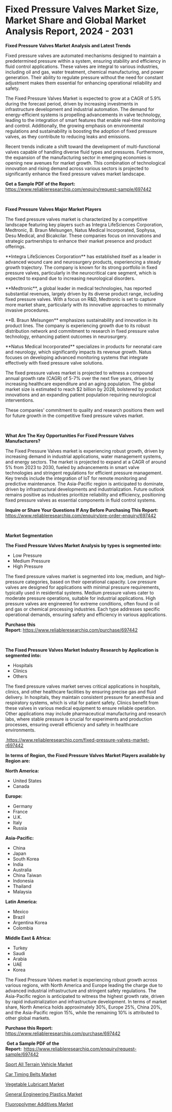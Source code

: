 <p><h1>Fixed Pressure Valves Market Size, Market Share and Global Market Analysis Report, 2024 - 2031</h1></p><p><strong>Fixed Pressure Valves Market Analysis and Latest Trends</strong></p>
<p><p>Fixed pressure valves are automated mechanisms designed to maintain a predetermined pressure within a system, ensuring stability and efficiency in fluid control applications. These valves are integral to various industries, including oil and gas, water treatment, chemical manufacturing, and power generation. Their ability to regulate pressure without the need for constant adjustment makes them essential for enhancing operational reliability and safety.</p><p>The Fixed Pressure Valves Market is expected to grow at a CAGR of 5.9% during the forecast period, driven by increasing investments in infrastructure development and industrial automation. The demand for energy-efficient systems is propelling advancements in valve technology, leading to the integration of smart features that enable real-time monitoring and control. Additionally, the growing emphasis on environmental regulations and sustainability is boosting the adoption of fixed pressure valves, as they contribute to reducing leaks and emissions.</p><p>Recent trends indicate a shift toward the development of multi-functional valves capable of handling diverse fluid types and pressures. Furthermore, the expansion of the manufacturing sector in emerging economies is opening new avenues for market growth. This combination of technological innovation and rising demand across various sectors is projected to significantly enhance the fixed pressure valves market landscape.</p></p>
<p><strong>Get a Sample PDF of the Report:&nbsp;</strong> <a href="https://www.reliableresearchiq.com/enquiry/request-sample/697442?utm_campaign=100&utm_medium=2&utm_source=Github&utm_content=ia&utm_term=10122024&utm_id=fixed-pressure-valves">https://www.reliableresearchiq.com/enquiry/request-sample/697442</a></p>
<p>&nbsp;</p>
<p><strong>Fixed Pressure Valves Major Market Players</strong></p>
<p><p>The fixed pressure valves market is characterized by a competitive landscape featuring key players such as Integra LifeSciences Corporation, Medtronic, B. Braun Melsungen, Natus Medical Incorporated, Sophysa, Desu Medical, and Bicakcilar. These companies focus on innovations and strategic partnerships to enhance their market presence and product offerings.</p><p>**Integra LifeSciences Corporation** has established itself as a leader in advanced wound care and neurosurgery products, experiencing a steady growth trajectory. The company is known for its strong portfolio in fixed pressure valves, particularly in the neurocritical care segment, which is expected to expand due to increasing neurological disorders.</p><p>**Medtronic**, a global leader in medical technologies, has reported substantial revenues, largely driven by its diverse product range, including fixed pressure valves. With a focus on R&D, Medtronic is set to capture more market share, particularly with its innovative approaches to minimally invasive procedures.</p><p>**B. Braun Melsungen** emphasizes sustainability and innovation in its product lines. The company is experiencing growth due to its robust distribution network and commitment to research in fixed pressure valve technology, enhancing patient outcomes in neurosurgery.</p><p>**Natus Medical Incorporated** specializes in products for neonatal care and neurology, which significantly impacts its revenue growth. Natus focuses on developing advanced monitoring systems that integrate effectively with fixed pressure valve solutions.</p><p>The fixed pressure valves market is projected to witness a compound annual growth rate (CAGR) of 5-7% over the next five years, driven by increasing healthcare expenditure and an aging population. The global market size is estimated to reach $2 billion by 2028, bolstered by product innovations and an expanding patient population requiring neurological interventions.</p><p>These companies' commitment to quality and research positions them well for future growth in the competitive fixed pressure valves market.</p></p>
<p>&nbsp;</p>
<p><strong>What Are The Key Opportunities For Fixed Pressure Valves Manufacturers?</strong></p>
<p><p>The Fixed Pressure Valves market is experiencing robust growth, driven by increasing demand in industrial applications, water management systems, and energy sectors. The market is projected to expand at a CAGR of around 5% from 2023 to 2030, fueled by advancements in smart valve technologies and stringent regulations for efficient pressure management. Key trends include the integration of IoT for remote monitoring and predictive maintenance. The Asia-Pacific region is anticipated to dominate, driven by infrastructural developments and industrialization. Future outlook remains positive as industries prioritize reliability and efficiency, positioning fixed pressure valves as essential components in fluid control systems.</p></p>
<p><strong>Inquire or Share Your Questions If Any Before Purchasing This Report:</strong> <a href="https://www.reliableresearchiq.com/enquiry/pre-order-enquiry/697442?utm_campaign=100&utm_medium=2&utm_source=Github&utm_content=ia&utm_term=10122024&utm_id=fixed-pressure-valves">https://www.reliableresearchiq.com/enquiry/pre-order-enquiry/697442</a></p>
<p>&nbsp;</p>
<p><strong>Market Segmentation</strong></p>
<p><strong>The Fixed Pressure Valves Market Analysis by types is segmented into:</strong></p>
<p><ul><li>Low Pressure</li><li>Medium Pressure</li><li>High Pressure</li></ul></p>
<p><p>The fixed pressure valves market is segmented into low, medium, and high-pressure categories, based on their operational capacity. Low pressure valves are designed for applications with minimal pressure requirements, typically used in residential systems. Medium pressure valves cater to moderate pressure operations, suitable for industrial applications. High pressure valves are engineered for extreme conditions, often found in oil and gas or chemical processing industries. Each type addresses specific operational demands, ensuring safety and efficiency in various applications.</p></p>
<p><strong>Purchase this Report:&nbsp;</strong><a href="https://www.reliableresearchiq.com/purchase/697442?utm_campaign=100&utm_medium=2&utm_source=Github&utm_content=ia&utm_term=10122024&utm_id=fixed-pressure-valves">https://www.reliableresearchiq.com/purchase/697442</a></p>
<p>&nbsp;</p>
<p><strong>The Fixed Pressure Valves Market Industry Research by Application is segmented into:</strong></p>
<p><ul><li>Hospitals</li><li>Clinics</li><li>Others</li></ul></p>
<p><p>The fixed pressure valves market serves critical applications in hospitals, clinics, and other healthcare facilities by ensuring precise gas and fluid delivery. In hospitals, they maintain consistent pressure for anesthesia and respiratory systems, which is vital for patient safety. Clinics benefit from these valves in various medical equipment to ensure reliable operation. Other applications may include pharmaceutical manufacturing and research labs, where stable pressure is crucial for experiments and production processes, ensuring overall efficiency and safety in healthcare environments.</p></p>
<p><a href="https://www.reliableresearchiq.com/fixed-pressure-valves-market-r697442?utm_campaign=100&utm_medium=2&utm_source=Github&utm_content=ia&utm_term=10122024&utm_id=fixed-pressure-valves">&nbsp;https://www.reliableresearchiq.com/fixed-pressure-valves-market-r697442</a></p>
<p><strong>In terms of Region, the Fixed Pressure Valves Market Players available by Region are:</strong></p>
<p>
    <p> <strong> North America: </strong>
        <ul>
            <li>United States</li>
            <li>Canada</li>
        </ul>
        </p> 
    <p> <strong> Europe: </strong>
        <ul>
            <li>Germany</li>
            <li>France</li>
            <li>U.K.</li>
            <li>Italy</li>
            <li>Russia</li>
        </ul>
        </p> 
    <p> <strong> Asia-Pacific: </strong>
        <ul>
            <li>China</li>
            <li>Japan</li>
            <li>South Korea</li>
            <li>India</li>
            <li>Australia</li>
            <li>China Taiwan</li>
            <li>Indonesia</li>
            <li>Thailand</li>
            <li>Malaysia</li>
        </ul>
        </p> 
    <p> <strong> Latin America: </strong>
        <ul>
            <li>Mexico</li>
            <li>Brazil</li>
            <li>Argentina Korea</li>
            <li>Colombia</li>
        </ul>
        </p> 
    <p> <strong> Middle East & Africa: </strong>
        <ul>
            <li>Turkey</li>
            <li>Saudi</li>
            <li>Arabia</li>
            <li>UAE</li>
            <li>Korea</li>
        </ul>
    </p>
    </p>
<p><p>The Fixed Pressure Valves market is experiencing robust growth across various regions, with North America and Europe leading the charge due to advanced industrial infrastructure and stringent safety regulations. The Asia-Pacific region is anticipated to witness the highest growth rate, driven by rapid industrialization and infrastructure development. In terms of market share, North America holds approximately 30%, Europe 25%, China 20%, and the Asia-Pacific region 15%, while the remaining 10% is attributed to other global markets.</p></p>
<p><strong>Purchase this Report: </strong><a href="https://www.reliableresearchiq.com/purchase/697442?utm_campaign=100&utm_medium=2&utm_source=Github&utm_content=ia&utm_term=10122024&utm_id=fixed-pressure-valves">https://www.reliableresearchiq.com/purchase/697442</a></p>
<p>&nbsp;<strong>Get a Sample PDF of the Report:&nbsp;&nbsp;</strong><a href="https://www.reliableresearchiq.com/enquiry/request-sample/697442?utm_campaign=100&utm_medium=2&utm_source=Github&utm_content=ia&utm_term=10122024&utm_id=fixed-pressure-valves">https://www.reliableresearchiq.com/enquiry/request-sample/697442</a></p>
<p><strong></strong></p>
<p><p><a href="https://www.linkedin.com/pulse/deep-dive-sport-all-terrain-vehicle-market-future-growth-69-rate-2axrc?utm_campaign=100&utm_medium=2&utm_source=Github&utm_content=ia&utm_term=10122024&utm_id=fixed-pressure-valves">Sport All Terrain Vehicle Market</a></p><p><a href="https://www.linkedin.com/pulse/market-study-global-car-timing-belts-2024-2031-size-revenue-uj3pc?utm_campaign=100&utm_medium=2&utm_source=Github&utm_content=ia&utm_term=10122024&utm_id=fixed-pressure-valves">Car Timing Belts Market</a></p><p><a href="https://www.linkedin.com/pulse/comprehensive-analysis-vegetable-lubricant-market-size-share-mt46f?utm_campaign=100&utm_medium=2&utm_source=Github&utm_content=ia&utm_term=10122024&utm_id=fixed-pressure-valves">Vegetable Lubricant Market</a></p><p><a href="https://www.linkedin.com/pulse/insightful-general-engineering-plastics-market-trends-growth-yesuf?utm_campaign=100&utm_medium=2&utm_source=Github&utm_content=ia&utm_term=10122024&utm_id=fixed-pressure-valves">General Engineering Plastics Market</a></p><p><a href="https://www.linkedin.com/pulse/th-score-market-0ptye?utm_campaign=100&utm_medium=2&utm_source=Github&utm_content=ia&utm_term=10122024&utm_id=fixed-pressure-valves">Fluoropolymer Additives Market</a></p></p>